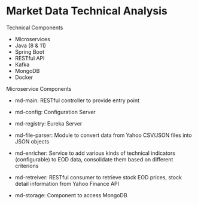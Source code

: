 # Market Data Technical Analysis

Technical Components
- Microservices
- Java (8 & 11)
- Spring Boot
- RESTful API
- Kafka
- MongoDB
- Docker

Microservice Components
- md-main: RESTful controller to provide entry point 

- md-config: Configuration Server 

- md-registry: Eureka Server

- md-file-parser: Module to convert data from Yahoo CSV/JSON files into JSON objects

- md-enricher: Service to add various kinds of technical indicators (configurable) to EOD data, consolidate them based on different criterions 

- md-retreiver: RESTful consumer to retrieve stock EOD prices, stock detail information from Yahoo Finance API 

- md-storage: Component to access MongoDB
